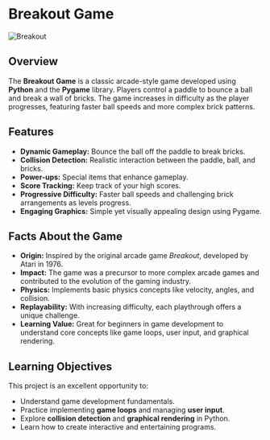 # Breakout Game

![Breakout](static/assets/img/portfolio/breakout.png)

## Overview
The **Breakout Game** is a classic arcade-style game developed using **Python** and the **Pygame** library. Players control a paddle to bounce a ball and break a wall of bricks. The game increases in difficulty as the player progresses, featuring faster ball speeds and more complex brick patterns.

## Features
- **Dynamic Gameplay:** Bounce the ball off the paddle to break bricks.
- **Collision Detection:** Realistic interaction between the paddle, ball, and bricks.
- **Power-ups:** Special items that enhance gameplay.
- **Score Tracking:** Keep track of your high scores.
- **Progressive Difficulty:** Faster ball speeds and challenging brick arrangements as levels progress.
- **Engaging Graphics:** Simple yet visually appealing design using Pygame.

## Facts About the Game
- **Origin:** Inspired by the original arcade game *Breakout*, developed by Atari in 1976.
- **Impact:** The game was a precursor to more complex arcade games and contributed to the evolution of the gaming industry.
- **Physics:** Implements basic physics concepts like velocity, angles, and collision.
- **Replayability:** With increasing difficulty, each playthrough offers a unique challenge.
- **Learning Value:** Great for beginners in game development to understand core concepts like game loops, user input, and graphical rendering.

## Learning Objectives
This project is an excellent opportunity to:
- Understand game development fundamentals.
- Practice implementing **game loops** and managing **user input**.
- Explore **collision detection** and **graphical rendering** in Python.
- Learn how to create interactive and entertaining programs.


